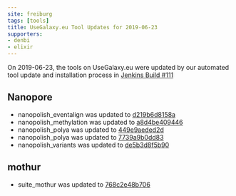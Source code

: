 ```yaml
---
site: freiburg
tags: [tools]
title: UseGalaxy.eu Tool Updates for 2019-06-23
supporters:
- denbi
- elixir
---
```


On 2019-06-23, the tools on UseGalaxy.eu were updated by our automated tool update and installation process in [Jenkins Build #111](https://build.galaxyproject.eu/job/usegalaxy-eu/job/install-tools/#111/)


## Nanopore

- nanopolish_eventalign was updated to [d219b6d8158a](https://toolshed.g2.bx.psu.edu/view/bgruening/nanopolish_eventalign/d219b6d8158a)
- nanopolish_methylation was updated to [a8d4be409446](https://toolshed.g2.bx.psu.edu/view/bgruening/nanopolish_methylation/a8d4be409446)
- nanopolish_polya was updated to [449e9aeded2d](https://toolshed.g2.bx.psu.edu/view/bgruening/nanopolish_polya/449e9aeded2d)
- nanopolish_polya was updated to [7739a9b0dd83](https://toolshed.g2.bx.psu.edu/view/bgruening/nanopolish_polya/7739a9b0dd83)
- nanopolish_variants was updated to [de5b3d8f5b90](https://toolshed.g2.bx.psu.edu/view/bgruening/nanopolish_variants/de5b3d8f5b90)

## mothur

- suite_mothur was updated to [768c2e48b706](https://toolshed.g2.bx.psu.edu/view/iuc/suite_mothur/768c2e48b706)

